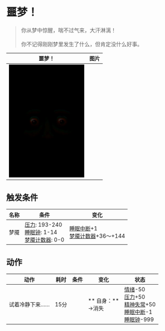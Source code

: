 # 噩梦！  
> 你从梦中惊醒，喘不过气来，大汗淋漓！<br><br>你不记得刚刚梦里发生了什么，但肯定没什么好事。  
  
  噩梦！  |   图片   
 ----  |  ----:   
   |  <img decoding="async" src="Sprite/Watcher1a.png" href="a.md" style="max-width:300px;max-height:300px;">   
  
## 触发条件  
名称  |  条件  |  变化  
----  |  ----  |  ----  
梦魇  |  [压力](Stress.md): 193-240<br>[睡眠钟](SleepClock.md): 1-14<br>[梦魇计数器](NightmareCounter.md): 0-0  |  [睡眠中断](SleepInterrupt.md)+1<br>[梦魇计数器](NightmareCounter.md)+36～+144  
## 动作  
动作  |  耗时  |  条件  |  变化  |  状态  
----  |  ----  |  ----  |  ----  |  ----  
试着冷静下来……<br>  |  15分  |    |  ** 自身：**<br>→消失  |  [情绪](Morale.md)-50<br>[压力](Stress.md)+50<br>[精神失常](MindState.md)+50<br>[睡眠中断](SleepInterrupt.md)-1<br>[睡眠钟](SleepClock.md)-999  


<script>document.title="噩梦！ - 卡牌生存百科 Card Survival Wiki";</script>